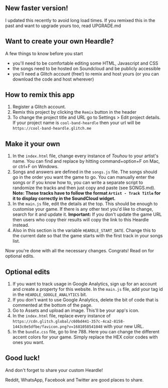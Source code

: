 ## New faster version!

I updated this recently to avoid long load times. If you remixed this in the past and want to upgrade yours too, read UPGRADE.md

## Want to create your own Heardle?

A few things to know before you start

- you'll need to be comfortable editing some HTML, Javascript and CSS
- the songs need to be hosted on Soundcloud and be publicly accessible
- you'll need a Glitch account (free!) to remix and host yours (or you can download the code and host wherever)

## How to remix this app

1. Register a Glitch account.
2. Remix this project by clicking the `Remix` button in the header
3. To change the project title and URL go to Settings > Edit project details. If your project name is `cool-band-heardle` then your url will be `https://cool-band-heardle.glitch.me`

## Make it your own

1. In the `index.html` file, change every instance of _Touhou_ to your artist's name. You can find and replace by hitting command+option+F on Mac, or ctrl+F on Windows.
2. Songs and answers are defined in the `songs.js` file. The songs should go in the order you want the game to go. You can manually enter the songs or if you know how to, you can write a separate script to randomize the tracks and then just copy and paste (see SONGS.md). **Note: These tracks have to follow the format `Artist - Track Title` for it to display correctly in the SoundCloud widget.**
3. In the `main.js` file, edit the details at the top. This should be enough to customise your game. If there is any other text you'd like to change, search for it and update it. **Important:** If you don't update the game URL then users who copy their results will copy the link to this Heardle instead.
4. Also in this section is the variable `HEARDLE_START_DATE`. Change this to the current date so that the game starts with the first track in your songs list.

Now you're done with all the necessary changes. Congrats! Read on for optional edits.

## Optional edits

1. If you want to track usage in Google Analytics, sign up for an account and create a property for this website. In the `main.js` file, add your tag id in the `HEARDLE_GOOGLE_ANALYTICS` bit.
2. If you don't want to use Google Analytics, delete the bit of code that is commented at the bottom of the page.
3. Go to Assets and upload an image. This'll be your app's icon.
4. In the `index.html` file, replace every instance of `https://cdn.glitch.global/c60bd441-357c-4ca2-8158-1443c0e5dfbe/favicon.png?v=1681058541048` with your new URL.
5. In the `bundle.css` file, go to line 788. Here you can change the different accent colors for your game. Simply replace the HEX color codes with ones you want.

## Good luck!

And don't forget to share your custom Heardle!

Reddit, WhatsApp, Facebook and Twitter are good places to share.
